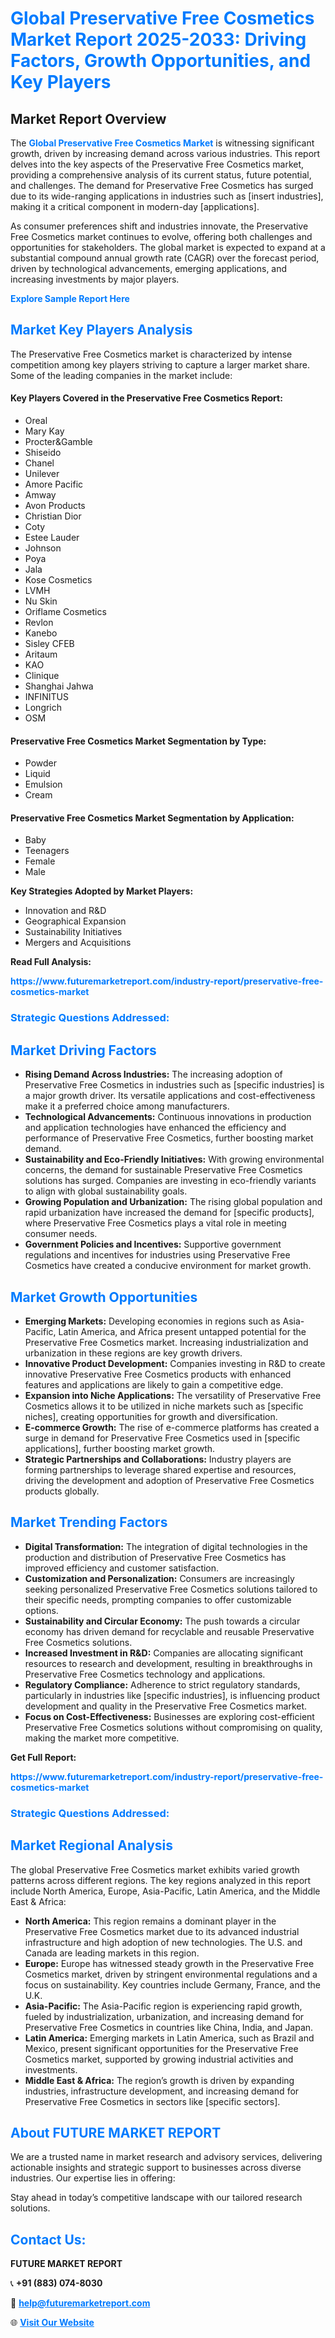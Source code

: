 <h1 style="color: #007BFF;">Global Preservative Free Cosmetics Market Report 2025-2033: Driving Factors, Growth Opportunities, and Key Players</h1>

<section id="overview">
<h2>Market Report Overview</h2>
<p>The <a href="https://www.futuremarketreport.com/industry-report/preservative-free-cosmetics-market" style="color: #007BFF; text-decoration: none;"><strong>Global Preservative Free Cosmetics Market</strong></a> is witnessing significant growth, driven by increasing demand across various industries. This report delves into the key aspects of the Preservative Free Cosmetics market, providing a comprehensive analysis of its current status, future potential, and challenges. The demand for Preservative Free Cosmetics has surged due to its wide-ranging applications in industries such as [insert industries], making it a critical component in modern-day [applications].</p>
<p>As consumer preferences shift and industries innovate, the Preservative Free Cosmetics market continues to evolve, offering both challenges and opportunities for stakeholders. The global market is expected to expand at a substantial compound annual growth rate (CAGR) over the forecast period, driven by technological advancements, emerging applications, and increasing investments by major players.</p>
</section>

<section id="overview">
<p><a href="https://www.futuremarketreport.com/request-sample/reportId=91089" style="color: #007BFF; text-decoration: none;"><strong>Explore Sample Report Here</strong></a></p>
</section>

<section id="key-players">
<h2 style="color: #007BFF;">Market Key Players Analysis</h2>
<p>The Preservative Free Cosmetics market is characterized by intense competition among key players striving to capture a larger market share. Some of the leading companies in the market include:</p>
<h4>Key Players Covered in the Preservative Free Cosmetics Report:</h4>
<ul><li>Oreal</li><li>Mary Kay</li><li>Procter&amp;Gamble</li><li>Shiseido</li><li>Chanel</li><li>Unilever</li><li>Amore Pacific</li><li>Amway</li><li>Avon Products</li><li>Christian Dior</li><li>Coty</li><li>Estee Lauder</li><li>Johnson</li><li>Poya</li><li>Jala</li><li>Kose Cosmetics</li><li>LVMH</li><li>Nu Skin</li><li>Oriflame Cosmetics</li><li>Revlon</li><li>Kanebo</li><li>Sisley CFEB</li><li>Aritaum</li><li>KAO</li><li>Clinique</li><li>Shanghai Jahwa</li><li>INFINITUS</li><li>Longrich</li><li>OSM</li></ul>
<h4>Preservative Free Cosmetics Market Segmentation by Type:</h4>
<ul><li>Powder</li><li>Liquid</li><li>Emulsion</li><li>Cream</li></ul>

<h4>Preservative Free Cosmetics Market Segmentation by Application:</h4>
<ul><li>Baby</li><li>Teenagers</li><li>Female</li><li>Male</li></ul>
<p><strong>Key Strategies Adopted by Market Players:</strong></p>
<ul>
<li>Innovation and R&D</li>
<li>Geographical Expansion</li>
<li>Sustainability Initiatives</li>
<li>Mergers and Acquisitions</li>
</ul>
</section>

<section>
<p><strong>Read Full Analysis: </strong></p><a href="https://www.futuremarketreport.com/industry-report/preservative-free-cosmetics-market" style="color: #007BFF; text-decoration: none;"><strong>https://www.futuremarketreport.com/industry-report/preservative-free-cosmetics-market</strong></a>
<h3 style="color: #007BFF;">Strategic Questions Addressed:</h3>
</section>

<section id="driving-factors">
<h2 style="color: #007BFF;">Market Driving Factors</h2>
<ul>
<li><strong>Rising Demand Across Industries:</strong> The increasing adoption of Preservative Free Cosmetics in industries such as [specific industries] is a major growth driver. Its versatile applications and cost-effectiveness make it a preferred choice among manufacturers.</li>
<li><strong>Technological Advancements:</strong> Continuous innovations in production and application technologies have enhanced the efficiency and performance of Preservative Free Cosmetics, further boosting market demand.</li>
<li><strong>Sustainability and Eco-Friendly Initiatives:</strong> With growing environmental concerns, the demand for sustainable Preservative Free Cosmetics solutions has surged. Companies are investing in eco-friendly variants to align with global sustainability goals.</li>
<li><strong>Growing Population and Urbanization:</strong> The rising global population and rapid urbanization have increased the demand for [specific products], where Preservative Free Cosmetics plays a vital role in meeting consumer needs.</li>
<li><strong>Government Policies and Incentives:</strong> Supportive government regulations and incentives for industries using Preservative Free Cosmetics have created a conducive environment for market growth.</li>
</ul>
</section>

<section id="growth-opportunities">
<h2 style="color: #007BFF;">Market Growth Opportunities</h2>
<ul>
<li><strong>Emerging Markets:</strong> Developing economies in regions such as Asia-Pacific, Latin America, and Africa present untapped potential for the Preservative Free Cosmetics market. Increasing industrialization and urbanization in these regions are key growth drivers.</li>
<li><strong>Innovative Product Development:</strong> Companies investing in R&D to create innovative Preservative Free Cosmetics products with enhanced features and applications are likely to gain a competitive edge.</li>
<li><strong>Expansion into Niche Applications:</strong> The versatility of Preservative Free Cosmetics allows it to be utilized in niche markets such as [specific niches], creating opportunities for growth and diversification.</li>
<li><strong>E-commerce Growth:</strong> The rise of e-commerce platforms has created a surge in demand for Preservative Free Cosmetics used in [specific applications], further boosting market growth.</li>
<li><strong>Strategic Partnerships and Collaborations:</strong> Industry players are forming partnerships to leverage shared expertise and resources, driving the development and adoption of Preservative Free Cosmetics products globally.</li>
</ul>
</section>

<section id="trending-factors">
<h2 style="color: #007BFF;">Market Trending Factors</h2>
<ul>
<li><strong>Digital Transformation:</strong> The integration of digital technologies in the production and distribution of Preservative Free Cosmetics has improved efficiency and customer satisfaction.</li>
<li><strong>Customization and Personalization:</strong> Consumers are increasingly seeking personalized Preservative Free Cosmetics solutions tailored to their specific needs, prompting companies to offer customizable options.</li>
<li><strong>Sustainability and Circular Economy:</strong> The push towards a circular economy has driven demand for recyclable and reusable Preservative Free Cosmetics solutions.</li>
<li><strong>Increased Investment in R&D:</strong> Companies are allocating significant resources to research and development, resulting in breakthroughs in Preservative Free Cosmetics technology and applications.</li>
<li><strong>Regulatory Compliance:</strong> Adherence to strict regulatory standards, particularly in industries like [specific industries], is influencing product development and quality in the Preservative Free Cosmetics market.</li>
<li><strong>Focus on Cost-Effectiveness:</strong> Businesses are exploring cost-efficient Preservative Free Cosmetics solutions without compromising on quality, making the market more competitive.</li>
</ul>
</section>

<section>
<p><strong>Get Full Report: </strong></p><a href="https://www.futuremarketreport.com/industry-report/preservative-free-cosmetics-market" style="color: #007BFF; text-decoration: none;"><strong>https://www.futuremarketreport.com/industry-report/preservative-free-cosmetics-market</strong></a>
<h3 style="color: #007BFF;">Strategic Questions Addressed:</h3>
</section>


<section id="regional-analysis">
<h2 style="color: #007BFF;">Market Regional Analysis</h2>
<p>The global Preservative Free Cosmetics market exhibits varied growth patterns across different regions. The key regions analyzed in this report include North America, Europe, Asia-Pacific, Latin America, and the Middle East & Africa:</p>
<ul>
<li><strong>North America:</strong> This region remains a dominant player in the Preservative Free Cosmetics market due to its advanced industrial infrastructure and high adoption of new technologies. The U.S. and Canada are leading markets in this region.</li>
<li><strong>Europe:</strong> Europe has witnessed steady growth in the Preservative Free Cosmetics market, driven by stringent environmental regulations and a focus on sustainability. Key countries include Germany, France, and the U.K.</li>
<li><strong>Asia-Pacific:</strong> The Asia-Pacific region is experiencing rapid growth, fueled by industrialization, urbanization, and increasing demand for Preservative Free Cosmetics in countries like China, India, and Japan.</li>
<li><strong>Latin America:</strong> Emerging markets in Latin America, such as Brazil and Mexico, present significant opportunities for the Preservative Free Cosmetics market, supported by growing industrial activities and investments.</li>
<li><strong>Middle East & Africa:</strong> The region’s growth is driven by expanding industries, infrastructure development, and increasing demand for Preservative Free Cosmetics in sectors like [specific sectors].</li>
</ul>
</section>

<footer>
<h2 style="color: #007BFF;">About FUTURE MARKET REPORT</h2>
<p>We are a trusted name in market research and advisory services, delivering actionable insights and strategic support to businesses across diverse industries. Our expertise lies in offering:</p>

<p>Stay ahead in today’s competitive landscape with our tailored research solutions.</p>

<h2 style="color: #007BFF;">Contact Us:</h2>
<p><strong>FUTURE MARKET REPORT</strong></p>
<p>📞 <strong>+91 (883) 074-8030</strong></p>
<p>📧 <strong><a href="mailto:help@futuremarketreport.com" style="color: #007BFF;">help@futuremarketreport.com</a></strong></p>
<p>🌐 <strong><a href="https://www.futuremarketreport.com/" style="color: #007BFF;">Visit Our Website</a></strong></p>
</footer>